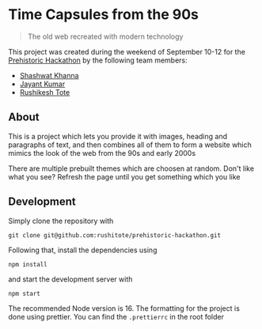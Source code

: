 # Time Capsules from the 90s

> The old web recreated with modern technology

This project was created during the weekend of September 10-12 for the [Prehistoric Hackathon](https://prehackstoric.devpost.com/) by the following team members:
- [Shashwat Khanna](https://github.com/TheTrio)
- [Jayant Kumar](https://github.com/Jayk5)
- [Rushikesh Tote](https://github.com/rushitote) 

## About

This is a project which lets you provide it with images, heading and paragraphs of text, and then combines all of them to form a website which mimics the look of the web from the 90s and early 2000s

There are multiple prebuilt themes which are choosen at random. Don't like what you see? Refresh the page until you get something which you like

## Development

Simply clone the repository with

```
git clone git@github.com:rushitote/prehistoric-hackathon.git
```

Following that, install the dependencies using

```
npm install
```

and start the development server with

```
npm start
```

The recommended Node version is 16. The formatting for the project is done using prettier. You can find the `.prettierrc` in the root folder
